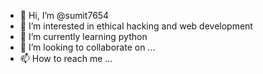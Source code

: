 - 👋 Hi, I’m @sumit7654
- 👀 I’m interested in ethical hacking and web development
- 🌱 I’m currently learning python
- 💞️ I’m looking to collaborate on ...
- 📫 How to reach me ...

<!---
sumit7654/sumit7654 is a ✨ special ✨ repository because its `README.md` (this file) appears on your GitHub profile.
You can click the Preview link to take a look at your changes.
--->
